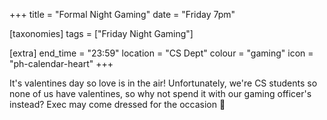 +++
title = "Formal Night Gaming"
date = "Friday 7pm"

[taxonomies]
tags = ["Friday Night Gaming"]

[extra]
end_time = "23:59"
location = "CS Dept"
colour = "gaming"
icon = "ph-calendar-heart"
+++

It's valentines day so love is in the air! Unfortunately, we're CS students so none of us have valentines, so why not spend it with our gaming officer's instead? Exec may come dressed for the occasion :eyes: